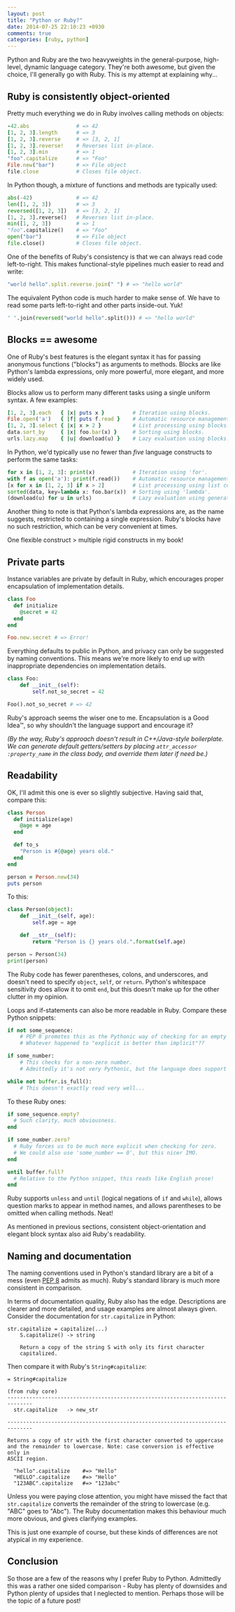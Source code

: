 ```yaml
---
layout: post
title: "Python or Ruby?"
date: 2014-07-25 22:10:23 +0930
comments: true
categories: [ruby, python]
---
```


Python and Ruby are the two heavyweights in the general-purpose, high-level, dynamic language category. They're both awesome, but given the choice, I'll generally go with Ruby. This is my attempt at explaining why...

<!-- more -->

Ruby is consistently object-oriented
------------------------------------

Pretty much everything we do in Ruby involves calling methods on objects:

``` ruby
-42.abs               # => 42
[1, 2, 3].length      # => 3
[1, 2, 3].reverse     # => [3, 2, 1]
[1, 2, 3].reverse!    # Reverses list in-place.
[1, 2, 3].min         # => 1
"foo".capitalize      # => "Foo"
File.new("bar")       # => File object
file.close            # Closes file object.
```

In Python though, a mixture of functions and methods are typically used:

``` python
abs(-42)              # => 42
len([1, 2, 3])        # => 3
reversed([1, 2, 3])   # => [3, 2, 1]
[1, 2, 3].reverse()   # Reverses list in-place.
min([1, 2, 3])        # => 1
"foo".capitalize()    # => "Foo"
open("bar")           # => File object
file.close()          # Closes file object.
```

One of the benefits of Ruby's consistency is that we can always read code left-to-right. This makes functional-style pipelines much easier to read and write:

``` ruby
"world hello".split.reverse.join(" ") # => "hello world"
```

The equivalent Python code is much harder to make sense of. We have to read some parts left-to-right and other parts inside-out. Yuk!

``` python
" ".join(reversed("world hello".split())) # => "hello world"
```

Blocks == awesome
-----------------

One of Ruby's best features is the elegant syntax it has for passing anonymous functions ("blocks") as arguments to methods. Blocks are like Python's lambda expressions, only more powerful, more elegant, and more widely used.

Blocks allow us to perform many different tasks using a single uniform syntax. A few examples:

``` ruby
[1, 2, 3].each   { |x| puts x }         # Iteration using blocks.
File.open('a')   { |f| puts f.read }    # Automatic resource management using blocks.
[1, 2, 3].select { |x| x > 2 }          # List processing using blocks.
data.sort_by     { |x| foo.bar(x) }     # Sorting using blocks.
urls.lazy.map    { |u| download(u) }    # Lazy evaluation using blocks.
```

In Python, we'd typically use no fewer than *five* language constructs to perform the same tasks:

``` python
for x in [1, 2, 3]: print(x)            # Iteration using 'for'.
with f as open('a'): print(f.read())    # Automatic resource management using 'with'.
[x for x in [1, 2, 3] if x > 2]         # List processing using list comprehensions.
sorted(data, key=lambda x: foo.bar(x))  # Sorting using 'lambda'.
(download(u) for u in urls)             # Lazy evaluation using generator expressions.
```

Another thing to note is that Python's lambda expressions are, as the name suggests, restricted to containing a single expression. Ruby's blocks have no such restriction, which can be very convenient at times.

One flexible construct > multiple rigid constructs in my book!

Private parts
-------------

Instance variables are private by default in Ruby, which encourages proper encapsulation of implementation details.

``` ruby
class Foo
  def initialize
    @secret = 42
  end
end

Foo.new.secret # => Error!
```

Everything defaults to public in Python, and privacy can only be suggested by naming conventions. This means we're more likely to end up with inappropriate dependencies on implementation details.

``` python
class Foo:
    def __init__(self):
        self.not_so_secret = 42

Foo().not_so_secret # => 42
```

Ruby's approach seems the wiser one to me. Encapsulation is a Good Idea™, so why shouldn't the language support and encourage it?

*(By the way, Ruby's approach doesn't result in C++/Java-style boilerplate. We can generate default getters/setters by placing `attr_accessor :property_name` in the class body, and override them later if need be.)*

Readability
-----------

OK, I'll admit this one is ever so slightly subjective. Having said that, compare this:

``` ruby
class Person
  def initialize(age)
    @age = age
  end

  def to_s
    "Person is #{@age} years old."
  end
end

person = Person.new(34)
puts person
```

To this:

``` python
class Person(object):
    def __init__(self, age):
        self.age = age

    def __str__(self):
        return "Person is {} years old.".format(self.age)

person = Person(34)
print(person)
```

The Ruby code has fewer parentheses, colons, and underscores, and doesn't need to specify `object`, `self`, or `return`. Python's whitespace sensitivity does allow it to omit `end`, but this doesn't make up for the other clutter in my opinion.

Loops and if-statements can also be more readable in Ruby. Compare these Python snippets:

``` python
if not some_sequence:
    # PEP 8 promotes this as the Pythonic way of checking for an empty sequence.
    # Whatever happened to "explicit is better than implicit"??

if some_number:
    # This checks for a non-zero number.
    # Admittedly it's not very Pythonic, but the language does support it.

while not buffer.is_full():
    # This doesn't exactly read very well...
```

To these Ruby ones:

``` ruby
if some_sequence.empty?
  # Such clarity, much obviousness.
end

if some_number.zero?
  # Ruby forces us to be much more explicit when checking for zero.
  # We could also use 'some_number == 0', but this nicer IMO.
end

until buffer.full?
  # Relative to the Python snippet, this reads like English prose!
end
```

Ruby supports `unless` and `until` (logical negations of `if` and `while`), allows question marks to appear in method names, and allows parentheses to be omitted when calling methods. Neat!

As mentioned in previous sections, consistent object-orientation and elegant block syntax also aid Ruby's readability. 

Naming and documentation
------------------------

The naming conventions used in Python's standard library are a bit of a mess (even [PEP 8](http://legacy.python.org/dev/peps/pep-0008/#naming-conventions) admits as much). Ruby's standard library is much more consistent in comparison.

In terms of documentation quality, Ruby also has the edge. Descriptions are clearer and more detailed, and usage examples are almost always given. Consider the documentation for `str.capitalize` in Python:

``` plain
str.capitalize = capitalize(...)
    S.capitalize() -> string
    
    Return a copy of the string S with only its first character
    capitalized.
```

Then compare it with Ruby's `String#capitalize`:

``` plain
= String#capitalize

(from ruby core)
------------------------------------------------------------------------------
  str.capitalize   -> new_str

------------------------------------------------------------------------------

Returns a copy of str with the first character converted to uppercase
and the remainder to lowercase. Note: case conversion is effective only in
ASCII region.

  "hello".capitalize    #=> "Hello"
  "HELLO".capitalize    #=> "Hello"
  "123ABC".capitalize   #=> "123abc"
```

Unless you were paying close attention, you might have missed the fact that `str.capitalize` converts the remainder of the string to lowercase (e.g. "ABC" goes to "Abc"). The Ruby documentation makes this behaviour much more obvious, and gives clarifying examples.

This is just one example of course, but these kinds of differences are not atypical in my experience.

Conclusion
----------

So those are a few of the reasons why I prefer Ruby to Python. Admittedly this was a rather one sided comparison - Ruby has plenty of downsides and Python plenty of upsides that I neglected to mention. Perhaps those will be the topic of a future post!
